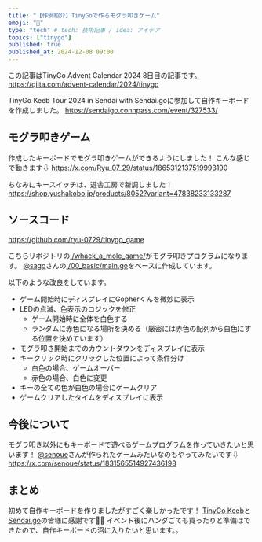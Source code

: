 ```yaml
---
title: "【作例紹介】TinyGoで作るモグラ叩きゲーム"
emoji: "🔨"
type: "tech" # tech: 技術記事 / idea: アイデア
topics: ["tinygo"]
published: true
published_at: 2024-12-08 09:00
---
```


この記事はTinyGo Advent Calendar 2024 8日目の記事です。
https://qiita.com/advent-calendar/2024/tinygo

TinyGo Keeb Tour 2024 in Sendai with Sendai.goに参加して自作キーボードを作成しました。
https://sendaigo.connpass.com/event/327533/

## モグラ叩きゲーム

作成したキーボードでモグラ叩きゲームができるようにしました！
こんな感じで動きます⇩
https://x.com/Ryu_07_29/status/1865312137519993190

ちなみにキースイッチは、遊舎工房で新調しました！
https://shop.yushakobo.jp/products/8052?variant=47838233133287

## ソースコード

https://github.com/ryu-0729/tinygo_game

こちらリポジトリの[./whack_a_mole_game/](https://github.com/ryu-0729/tinygo_game/tree/main/whack_a_mole_game)がモグラ叩きプログラムになります。
[@sago](https://x.com/sago35tk)さんの[./00_basic/main.go](https://github.com/sago35/tinygo_keeb_workshop_2024/tree/main/00_basic)をベースに作成しています。

以下のような改良をしています。

* ゲーム開始時にディスプレイにGopherくんを微妙に表示
* LEDの点滅、色表示のロジックを修正 
  * ゲーム開始時に全体を白色する
  * ランダムに赤色になる場所を決める（厳密には赤色の配列から白色にする位置を決めています）
* モグラ叩き開始までのカウントダウンをディスプレイに表示
* キークリック時にクリックした位置によって条件分け
  * 白色の場合、ゲームオーバー
  * 赤色の場合、白色に変更
* キーの全ての色が白色の場合にゲームクリア
* ゲームクリアしたタイムをディスプレイに表示

## 今後について
モグラ叩き以外にもキーボードで遊べるゲームプログラムを作っていきたいと思います！
[@senoue](https://x.com/senoue)さんが作られたゲームみたいなのもやってみたいです⇩
https://x.com/senoue/status/1831565514927436198

## まとめ
初めて自作キーボードを作りましたがすごく楽しかったです！
[TinyGo Keeb](https://tinygo-keeb.connpass.com/)と[Sendai.go](https://sendaigo.connpass.com/)の皆様に感謝です🙇‍♂️
イベント後にハンダごても買ったりと準備はできたので、自作キーボードの沼に入りたいと思います。。
